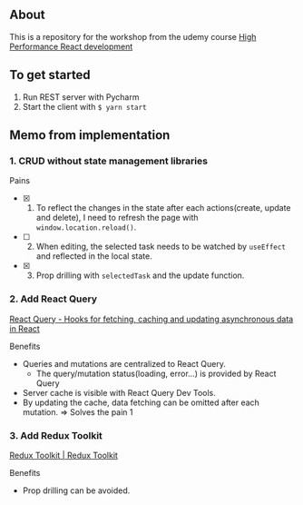 ## About
This is a repository for the workshop from the udemy course [High Performance React development](https://github.com/GomaGoma676/react-query-rtk-todos)

## To get started

1. Run REST server with Pycharm
2. Start the client with `$ yarn start`

## Memo from implementation

### 1. CRUD without state management libraries

Pains
- [x] 1. To reflect the changes in the state after each actions(create, update and delete), I need to refresh the page with `window.location.reload()`.
- [ ] 2. When editing, the selected task needs to be watched by `useEffect` and reflected in the local state.
- [x] 3. Prop drilling with `selectedTask` and the update function.

### 2. Add React Query
[React Query - Hooks for fetching, caching and updating asynchronous data in React](https://react-query.tanstack.com/)

Benefits
- Queries and mutations are centralized to React Query.
  - The query/mutation status(loading, error...) is provided by React Query
- Server cache is visible with React Query Dev Tools.
- By updating the cache, data fetching can be omitted after each mutation. => Solves the pain 1

### 3. Add Redux Toolkit
[Redux Toolkit | Redux Toolkit](https://redux-toolkit.js.org/)

Benefits
- Prop drilling can be avoided.
